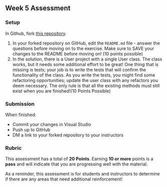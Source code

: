 ## Week 5 Assessment

### Setup

In Github, fork [this repository](https://github.com/turingschoolexamples/Mod1Week5Assessment).

1. In your forked repository on GitHub, edit the `README.md` file - answer the questions before moving on to the exercise.  Make sure to SAVE your changes to the README before moving on! (10 points possible)
2. In the solution, there is a User project with a single User class. The class works, but it needs some additional effort to be great! One thing that is missing is tests; your job is to write the tests that will confirm the functionality of the class. As you write the tests, you might find some refactoring opportunities; update the user class with any refactors you deem necessary. The only rule is that all the existing methods must still exist when you are finished!(10 Points Possible)


### Submission

When finished:

* Commit your changes in Visual Studio
* Push up to GitHub
* DM a link to your forked repository to your instructors

### Rubric

This assessment has a total of **20 Points**.  Earning **10 or more** points is a **pass** and will indicate that you are progressing well with the material.

As a reminder, this assessment is for students and instructors to determine if there are any areas that need additional reinforcement!